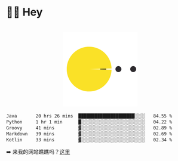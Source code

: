 
# 👋🏻 Hey
<div align="center">
	<br>
	<img src="https://raw.githubusercontent.com/Aniket965/Aniket965/master/pacman.svg?sanitize=true" width="200" height="200">
	<br>
</div>

<!--START_SECTION:waka-->
```text
Java       20 hrs 26 mins  █████████████████████░░░░   84.55 % 
Python     1 hr 1 min      █░░░░░░░░░░░░░░░░░░░░░░░░   04.22 % 
Groovy     41 mins         ▓░░░░░░░░░░░░░░░░░░░░░░░░   02.89 % 
Markdown   39 mins         ▓░░░░░░░░░░░░░░░░░░░░░░░░   02.69 % 
Kotlin     33 mins         ▓░░░░░░░░░░░░░░░░░░░░░░░░   02.34 % 
```
<!--END_SECTION:waka-->

 ➡️  来我的网站瞧瞧吗？[这里](https://www.shaolongfei.com)
